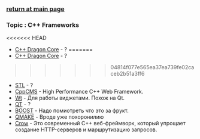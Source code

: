 ### [return at main page](../README.md)

### Topic : C++ Frameworks
<<<<<<< HEAD
* [C++ Dragon Core](FRAMEWORKS/DRAGON_CORE/DRAGON_CORE.md) - ?
=======
* [C++ Dragon Core](frameworks/DRAGON_CORE/DRAGON_CORE.md) - ?
>>>>>>> 04814f077e565ea37ea739fe02caceb2b51a3ff6
* [STL](FRAMEWORKS/STL/STL.md) - ?
* [CppCMS](FRAMEWORKS/CPP_CMS.md) - High Performance C++ Web Framework.
* [Wt](FRAMEWORKS/Wt/WT.md) - Для работы виджетами. Похож на Qt.
* [QT](FRAMEWORKS/QT/QT.md) - ?
* [BOOST](FRAMEWORKS/BOOST/BOOST.md) - Надо помиотреть что это за фрукт.
* [QMAKE](FRAMEWORKS/QMAKE/QMAKE.nd) - Вроде уже похоронилию
* [Crow](FRAMEWORKS/CROW/CROW.md) - Это современный C++ веб-фреймворк, который упрощает создание HTTP-серверов и маршрутизацию запросов.


